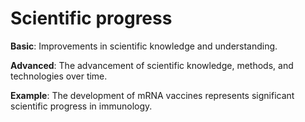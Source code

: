 # Scientific progress

**Basic**: Improvements in scientific knowledge and understanding.

**Advanced**: The advancement of scientific knowledge, methods, and technologies over time.

**Example**: The development of mRNA vaccines represents significant scientific progress in immunology.